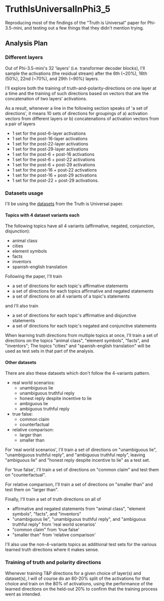 # TruthIsUniversalInPhi3_5
Reproducing most of the findings of the "Truth is Universal" paper for Phi-3.5-mini, and testing out a few things that 
they didn't mention trying.

## Analysis Plan

### Different layers
Out of Phi-3.5-mini's 32 'layers' (i.e. transformer decoder blocks), I'll sample the activations (the residual stream) 
after the 6th (~20%), 16th (50%), 22nd (~70%), and 29th (~90%) layers.

I'll explore both the training of truth-and-polarity-directions on one layer at a time and the training of such 
directions based on vectors that are the concatenation of two layers' activations.

As a result, whenever a line in the following section speaks of 'a set of directions', it means 10 sets of directions 
for groupings of a) activation vectors from different layers or b) concatenations of activation vectors from a pair of layers
- 1 set for the post-6-layer activations
- 1 set for the post-16-layer activations
- 1 set for the post-22-layer activations
- 1 set for the post-29-layer activations
- 1 set for the post-6 + post-16 activations
- 1 set for the post-6 + post-22 activations
- 1 set for the post-6 + post-29 activations
- 1 set for the post-16 + post-22 activations
- 1 set for the post-16 + post-29 activations
- 1 set for the post-22 + post-29 activations.

### Datasets usage
I'll be using the [datasets](https://github.com/sciai-lab/Truth_is_Universal/tree/main/datasets) from the 
Truth is Universal paper.

#### Topics with 4 dataset variants each

The following topics have all 4 variants (affirmative, negated, conjunction, disjunction):
- animal class
- cities
- element symbols
- facts
- inventors
- spanish-english translation

Following the paper, I'll train 
- a set of directions for each topic's affirmative statements
- a set of directions for each topics affirmative and negated statements
- a set of directions on all 4 variants of a topic's statements

and I'll also train
- a set of directions for each topic's affirmative and disjunctive statements
- a set of directions for each topic's negated and conjunctive statements

When learning truth directions from multiple topics at once, I'll train a set of directions on the topics 
"animal class", "element symbols", "facts", and "inventors"; 
The topics "cities" and "spanish-english translation" will be used as test sets in that part of the analysis.

#### Other datasets

There are also these datasets which don't follow the 4-variants pattern.
- real world scenarios: 
  - unambiguous lie 
  - unambiguous truthful reply
  - honest reply despite incentive to lie
  - ambiguous lie
  - ambiguous truthful reply
- true false: 
  - common claim
  - counterfactual
- relative comparison: 
  - larger than
  - smaller than

For 'real world scenarios', I'll train a set of directions on "unambiguous lie", "unambiguous truthful reply", and 
"ambiguous truthful reply", leaving "ambiguous lie" and "honest reply despite incentive to lie" as a test set.

For 'true false', I'll train a set of directions on "common claim" and test them on "counterfactual".

For relative comparison, I'll train a set of directions on "smaller than" and test them on "larger than".

Finally, I'll train a set of truth directions on all of 
- affirmative and negated statements from "animal class", "element symbols", "facts", and "inventors"
- "unambiguous lie", "unambiguous truthful reply", and "ambiguous truthful reply" from 'real world scenarios'
- "common claim" from 'true false'
- "smaller than" from 'relative comparison'

I'll also use the non-4-variants topics as additional test sets for the various learned truth directions where it makes sense.

### Training of truth and polarity directions
Whenever training T&P directions for a given choice of layer(s) and dataset(s), I will of course do an 80-20% split 
of the activations for that choice and train on the 80% of activations, using the performance of the learned directions 
on the held-out 20% to confirm that the training process went as intended. 

